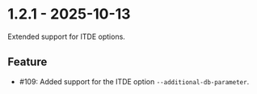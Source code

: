 # 1.2.1 - 2025-10-13

Extended support for ITDE options.

## Feature

* #109: Added support for the ITDE option `--additional-db-parameter`.
